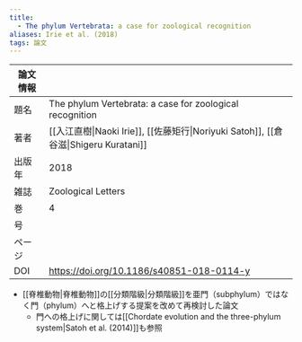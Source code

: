 ```yaml
---
title: 
  - The phylum Vertebrata: a case for zoological recognition
aliases: Irie et al. (2018)
tags: 論文
---
```


| 論文情報 |                                                                           |
| ---- | ------------------------------------------------------------------------- |
| 題名   | The phylum Vertebrata: a case for zoological recognition                  |
| 著者   | [[入江直樹\|Naoki Irie]], [[佐藤矩行\|Noriyuki Satoh]], [[倉谷滋\|Shigeru Kuratani]] |
| 出版年  | 2018                                                                      |
| 雑誌   | Zoological Letters                                                        |
| 巻    | 4                                                                         |
| 号    |                                                                           |
| ページ  |                                                                           |
| DOI  | https://doi.org/10.1186/s40851-018-0114-y                                 |

- [[脊椎動物|脊椎動物]]の[[分類階級|分類階級]]を亜門（subphylum）ではなく門（phylum）へと格上げする提案を改めて再検討した論文
  - 門への格上げに関しては[[Chordate evolution and the three-phylum system|Satoh et al. (2014)]]も参照